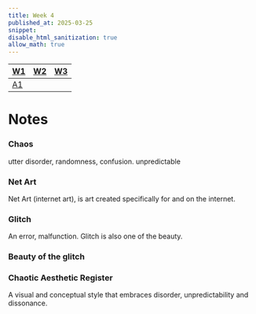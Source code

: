 ```yaml
---
title: Week 4
published_at: 2025-03-25
snippet:
disable_html_sanitization: true
allow_math: true
---
```


| [W1](https://waikei1-creative-co-63.deno.dev/week1) | [W2](https://waikei1-creative-co-63.deno.dev/week2) | [W3](https://waikei1-creative-co-63.deno.dev/week3) |
| --------------------------------------------------- | --------------------------------------------------- | --------------------------------------------------- |
| [A1](https://waikei1-creative-co-63.deno.dev/A1)    |

# Notes

### Chaos

utter disorder, randomness, confusion. unpredictable

### Net Art

Net Art (internet art), is art created specifically for and on the internet.

### Glitch

An error, malfunction. Glitch is also one of the beauty.

### Beauty of the glitch

### Chaotic Aesthetic Register

A visual and conceptual style that embraces disorder, unpredictability and dissonance.
